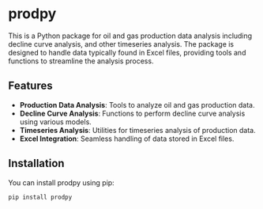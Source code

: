 # prodpy

This is a Python package for oil and gas production data analysis including decline curve analysis, and other timeseries analysis. The package is designed to handle data typically found in Excel files, providing tools and functions to streamline the analysis process.

## Features

- **Production Data Analysis**: Tools to analyze oil and gas production data.
- **Decline Curve Analysis**: Functions to perform decline curve analysis using various models.
- **Timeseries Analysis**: Utilities for timeseries analysis of production data.
- **Excel Integration**: Seamless handling of data stored in Excel files.

## Installation

You can install prodpy using pip:

```bash
pip install prodpy
